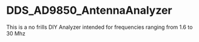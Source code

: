 # DDS_AD9850_AntennaAnalyzer
This is a no frills DIY Analyzer intended for frequencies ranging from 1.6 to 30 Mhz
